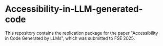 # Accessibility-in-LLM-generated-code

This repository contains the replication package for the paper "Accessibility in Code Generated by LLMs", which was submitted to FSE 2025.

